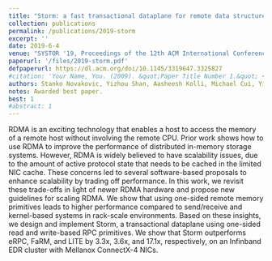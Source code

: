 ```yaml
---
title: "Storm: a fast transactional dataplane for remote data structures"
collection: publications
permalink: /publications/2019-storm
excerpt: ''
date: 2019-6-4
venue: "SYSTOR '19, Proceedings of the 12th ACM International Conference on Systems and Storage"
paperurl: '/files/2019-storm.pdf'
defpaperurl: https://dl.acm.org/doi/10.1145/3319647.3325827
#citation: 'Your Name, You. (2009). &quot;Paper Title Number 1.&quot; <i>Journal 1</i>. 1(1).'
authors: Stanko Novakovic, Yizhou Shan, Aasheesh Kolli, Michael Cui, Yiying Zhang, Haggai Eran, Boris Pismenny, Liran Liss, Michael Wei, Dan Tsafrir, Marcos Aguilera 
notes: Awarded best paper.
best: 1
#abstract: 1
---
```


RDMA is an exciting technology that enables a host to access the memory of a
remote host without involving the remote CPU. Prior work shows how to use RDMA
to improve the performance of distributed in-memory storage systems. However,
RDMA is widely believed to have scalability issues, due to the amount of active
protocol state that needs to be cached in the limited NIC cache. These concerns
led to several software-based proposals to enhance scalability by trading off
performance. In this work, we revisit these trade-offs in light of newer RDMA
hardware and propose new guidelines for scaling RDMA. We show that using
one-sided remote memory primitives leads to higher performance compared to
send/receive and kernel-based systems in rack-scale environments. Based on
these insights, we design and implement Storm, a transactional dataplane using
one-sided read and write-based RPC primitives. We show that Storm outperforms
eRPC, FaRM, and LITE by 3.3x, 3.6x, and 17.1x, respectively, on an Infinband
EDR cluster with Mellanox ConnectX-4 NICs.
